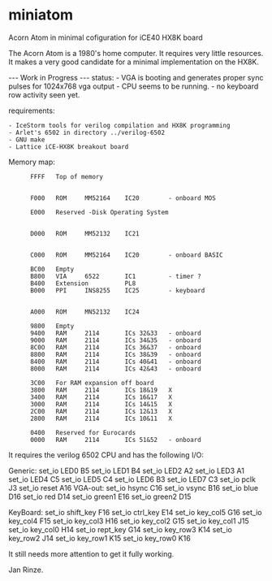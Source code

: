 # miniatom
Acorn Atom in minimal cofiguration for iCE40 HX8K board

The Acorn Atom is a 1980's home computer. It requires very little resources.
It makes a very good candidate for a minimal implementation on the HX8K.

--- Work in Progress ---
status:
	- VGA is booting and generates proper sync pulses for 1024x768 vga output
	- CPU seems to be running. 
	- no keyboard row activity seen yet.

requirements:

	- IceStorm tools for verilog compilation and HX8K programming
	- Arlet's 6502 in directory ../verilog-6502
	- GNU make
	- Lattice iCE-HX8K breakout board

Memory map:

          FFFF   Top of memory


          F000   ROM     MM52164    IC20        - onboard MOS

          E000   Reserved -Disk Operating System


          D000   ROM     MM52132    IC21


          C000   ROM     MM52164    IC20        - onboard BASIC

          BC00   Empty
          B800   VIA     6522	    IC1         - timer ?
          B400   Extension	        PL8
          B000   PPI     INS8255    IC25	    - keyboard


          A000   ROM     MN52132    IC24

          9800   Empty
          9400   RAM     2114       ICs 32&33   - onboard
          9000   RAM     2114       ICs 34&35   - onboard
          8C0O   RAM     2114       ICs 36&37   - onboard
          8800   RAM     2114       ICs 38&39   - onboard
          8400   RAM     2114       ICs 40&41   - onboard
          8000   RAM     2114       ICs 42&43   - onboard

          3C00   For RAM expansion off board
          3800   RAM     2114       ICs 18&19   X
          3400   RAM     2114       ICs 16&17   X
          3000   RAM     2114       ICs 14&15   X
          2C00   RAM     2114       ICs 12&13   X
          2800   RAM     2114       ICs 10&11   X

          0400   Reserved for Eurocards
          0000   RAM     2114       ICs 51&52   - onboard

It requires the verilog 6502 CPU and has the following I/O:

Generic:
		set_io LED0 B5
		set_io LED1 B4
		set_io LED2 A2
		set_io LED3 A1
		set_io LED4 C5
		set_io LED5 C4
		set_io LED6 B3
		set_io LED7 C3
		set_io pclk J3
		set_io reset A16
VGA-out:
		set_io hsync C16
		set_io vsync B16
		set_io blue D16
		set_io red D14
		set_io green1 E16
		set_io green2 D15

KeyBoard:
		set_io shift_key F16
		set_io ctrl_key E14
		set_io key_col5 G16
		set_io key_col4 F15
		set_io key_col3 H16
		set_io key_col2 G15
		set_io key_col1 J15
		set_io key_col0 H14
		set_io rept_key G14
		set_io key_row3 K14
		set_io key_row2 J14
		set_io key_row1 K15
		set_io key_row0 K16
		
It still needs more attention to get it fully working.

Jan Rinze.

